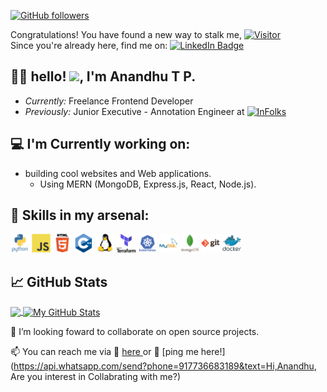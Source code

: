 

[![GitHub followers](https://img.shields.io/github/followers/anandhu-tp?style=for-the-badge)](https://github.com/anandhu-tp?tab=followers) 

Congratulations! You have found a new way to stalk me, [![Visitor](https://visitor-badge.laobi.icu/badge?page_id=anandhu-tp/anandhu-tp)](https://github.com/anandhu-tp)  
Since you're already here, find me on: [![LinkedIn Badge](https://img.shields.io/badge/LinkedIn-Profile-informational?style=flat&logo=linkedin&logoColor=white&color=0D76A8)](https://www.linkedin.com/in/anandhu-tp) 
## 🙋‍♂️ hello! <img src="https://raw.githubusercontent.com/MartinHeinz/MartinHeinz/master/wave.gif" width="30px">, I'm Anandhu T P.  

- <i>Currently:</i> Freelance Frontend Developer 
- <i>Previously:</i> Junior Executive - Annotation Engineer at [![InFolks](https://img.shields.io/badge/-InFolks-blue)](https://infolks.info/)

## 💻 I'm Currently working on:

- building cool websites and Web applications.
    - Using MERN (MongoDB, Express.js, React, Node.js).

## 🎯 Skills in my arsenal: 

<img src="https://github.com/devicons/devicon/blob/master/icons/python/python-original-wordmark.svg" alt="Python" width="30" height="30"/> <img src="https://github.com/devicons/devicon/blob/master/icons/javascript/javascript-original.svg" alt="JavaScript" width="30" height="30"/> <img src="https://github.com/devicons/devicon/blob/master/icons/html5/html5-original-wordmark.svg" alt="HTML5" width="30" height="30"/> <img src="https://github.com/devicons/devicon/blob/master/icons/cplusplus/cplusplus-original.svg" alt="CPP" width="30" height="30"/> <img src="https://github.com/devicons/devicon/blob/master/icons/linux/linux-original.svg" alt="Linus" width="30" height="30"/>  <img src="https://github.com/devicons/devicon/blob/master/icons/terraform/terraform-original-wordmark.svg" alt="Terraform" width="30" height = "30">  <img src="https://github.com/devicons/devicon/blob/master/icons/kubernetes/kubernetes-plain-wordmark.svg" alt="kubernetes" width="30" height="30"/> <img src="https://github.com/devicons/devicon/blob/master/icons/mysql/mysql-original-wordmark.svg" alt="MySql" width="30" height="30"/> <img src="https://github.com/devicons/devicon/blob/master/icons/mongodb/mongodb-original-wordmark.svg" alt="MongoDB" width="30" height="30"/> <img src="https://github.com/devicons/devicon/blob/master/icons/git/git-original-wordmark.svg" alt="Git" width="30" height="30"/> <img src="https://github.com/devicons/devicon/blob/master/icons/docker/docker-original-wordmark.svg" alt="Docker" width="30" height="30"/>


## &#x1f4c8; GitHub Stats

<a href="https://github.com/anandhu-tp/anandhu-tp">
  <img align="center" src="https://github-readme-stats.vercel.app/api/top-langs/?username=anandhu-tp&layout=compact&hide=html,tex&title_color=ffffff&text_color=c9cacc&icon_color=2bbc8a&bg_color=1d1f21&langs_count=8" />
</a>  

<a href="https://github.com/anandhu-tp/anandhu-tp">
  <img align="center" src="https://github-readme-stats.vercel.app/api?username=anandhu-tp&theme=synthwave&show_icons=true&line_height=24.5&count_private=true&title_color=ffffff&text_color=c9cacc&icon_color=2bbc8a&bg_color=1d1f21" alt="My GitHub Stats"/>
</a>

💞️ I’m looking foward to collaborate on open source projects.

📫 You can reach me via 📧 [here ](mailto:anandhu.vijayantp@gmail.com?subject=[GitHub]) or 💬 [ping me here!](https://api.whatsapp.com/send?phone=917736683189&text=Hi,Anandhu, Are you interest in Collabrating with me?)
